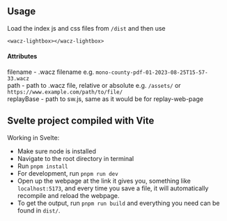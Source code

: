 
## Usage 

Load the index js and css files from `/dist` and then use

`<wacz-lightbox></wacz-lightbox>`

#### Attributes

filename - .wacz filename e.g. `mono-county-pdf-01-2023-08-25T15-57-33.wacz`  
path - path to .wacz file, relative or absolute e.g. `/assets/` or `https://www.example.com/path/to/file/`  
replayBase - path to sw.js, same as it would be for replay-web-page  

## Svelte project compiled with Vite

Working in Svelte:

- Make sure node is installed  
- Navigate to the root directory in terminal  
- Run `pnpm install`  
- For development, run `pnpm run dev`  
- Open up the webpage at the link it gives you, something like `localhost:5173`, and every time you save a file, it will automatically recompile and reload the webpage.  
- To get the output, run `pnpm run build` and everything you need can be found in `dist/`.  

